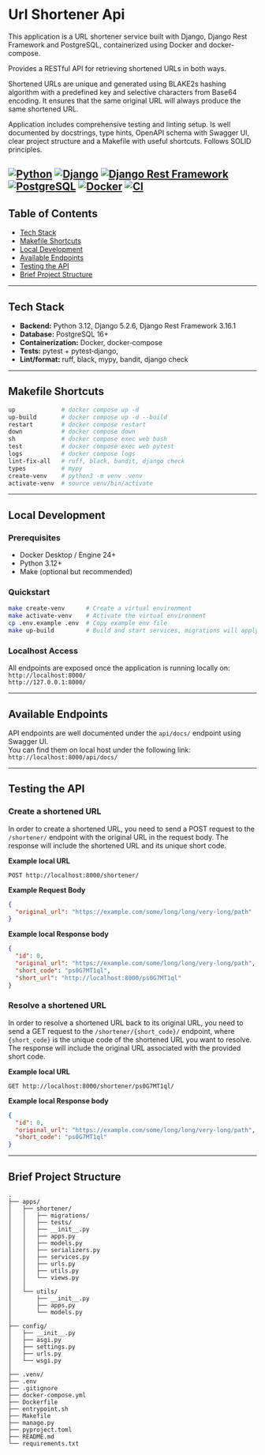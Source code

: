 # Url Shortener Api

This application is a URL shortener service built with Django, Django Rest Framework and PostgreSQL, 
containerized using Docker and docker-compose.  

Provides a RESTful API for retrieving shortened URLs in both ways.  

Shortened URLs are unique and generated using BLAKE2s hashing algorithm with a predefined key and 
selective characters from Base64 encoding. It ensures that the same original URL will always produce
the same shortened URL.  

Application includes comprehensive testing and linting setup. Is well documented by docstrings, type hints, OpenAPI 
schema with Swagger UI, clear project structure and a Makefile with useful shortcuts. Follows SOLID principles.


[![Python](https://img.shields.io/badge/Python-3.12+-3776AB.svg)](#)
[![Django](https://img.shields.io/badge/Django-5.2.6-092E20.svg)](#)
[![Django Rest Framework](https://img.shields.io/badge/Django%20Rest%20Framework-3.16.1-ff1709.svg)](#)
[![PostgreSQL](https://img.shields.io/badge/PostgreSQL-16-336791.svg)](#)
[![Docker](https://img.shields.io/badge/Docker-✓-2496ED.svg)](#)
[![CI](https://img.shields.io/badge/CI-GitHub_Actions-2088FF.svg)](#)
---

## Table of Contents

* [Tech Stack](#tech-stack)
* [Makefile Shortcuts](#makefile-shortcuts)
* [Local Development](#local-development)
* [Available Endpoints](#available-endpoints)
* [Testing the API](#testing-the-api)
* [Brief Project Structure](#project-structure)

---

## Tech Stack

* **Backend:** Python 3.12, Django 5.2.6, Django Rest Framework 3.16.1
* **Database:** PostgreSQL 16+
* **Containerization:** Docker, docker‑compose
* **Tests:** pytest + pytest‑django,
* **Lint/format:** ruff, black, mypy, bandit, django check
---

## Makefile Shortcuts

```Makefile
up             # docker compose up -d
up-build       # docker compose up -d --build
restart        # docker compose restart
down           # docker compose down
sh             # docker compose exec web bash
test           # docker compose exec web pytest
logs           # docker compose logs
lint-fix-all   # ruff, black, bandit, django check
types          # mypy
create-venv    # python3 -m venv .venv
activate-venv  # source venv/bin/activate
```
---

## Local Development

### Prerequisites

* Docker Desktop / Engine 24+
* Python 3.12+
* Make (optional but recommended)

### Quickstart

```bash
make create-venv      # Create a virtual environment
make activate-venv    # Activate the virtual environment
cp .env.example .env  # Copy example env file
make up-build         # Build and start services, migrations will apply automatically
```

### Localhost Access

All endpoints are exposed once the application is running locally on:  
`http://localhost:8000/`  
`http://127.0.0.1:8000/`

---

## Available Endpoints
API endpoints are well documented under the `api/docs/` endpoint using Swagger UI.  
You can find them on local host under the following link: `http://localhost:8000/api/docs/`

---
## Testing the API

### Create a shortened URL
In order to create a shortened URL, you need to send a POST request to the `/shortener/` 
endpoint with the original URL in the request body. 
The response will include the shortened URL and its unique short code.

**Example local URL**
```
POST http://localhost:8000/shortener/
```

**Example Request Body**
```json
{
  "original_url": "https://example.com/some/long/long/very-long/path"
}
```
**Example local Response body**
```json
{
  "id": 0,
  "original_url": "https://example.com/some/long/long/very-long/path",
  "short_code": "ps0G7MT1ql",
  "short_url": "http://localhost:8000/ps0G7MT1ql"
}
```

### Resolve a shortened URL
In order to resolve a shortened URL back to its original URL, you need to send a GET request 
to the `/shortener/{short_code}/` endpoint, where `{short_code}` is the unique code of the shortened URL 
you want to resolve. The response will include the original URL associated with the provided short code.

**Example local URL**
```
GET http://localhost:8000/shortener/ps0G7MT1ql/
```
**Example local Response body**
```json
{
  "id": 0,
  "original_url": "https://example.com/some/long/long/very-long/path",
  "short_code": "ps0G7MT1ql"
}
```
---

## Brief Project Structure

```plaintext
.
├── apps/
│   ├── shortener/
│   │   ├── migrations/
│   │   ├── tests/
│   │   ├── __init__.py
│   │   ├── apps.py
│   │   ├── models.py
│   │   ├── serializers.py
│   │   ├── services.py
│   │   ├── urls.py
│   │   ├── utils.py
│   │   └── views.py
│   │
│   └── utils/
│       ├── __init__.py
│       ├── apps.py
│       └── models.py
│
├── config/
│   ├── __init__.py
│   ├── asgi.py
│   ├── settings.py
│   ├── urls.py
│   └── wsgi.py
│
├── .venv/
├── .env
├── .gitignore
├── docker-compose.yml
├── Dockerfile
├── entrypoint.sh
├── Makefile
├── manage.py
├── pyproject.toml
├── README.md
└── requirements.txt
```